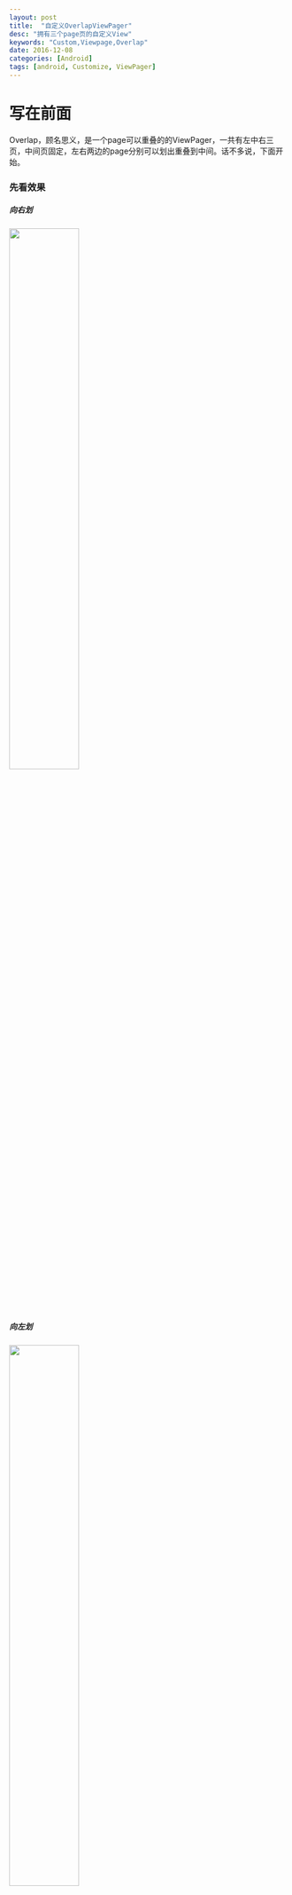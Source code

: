 ```yaml
---
layout: post
title:  "自定义OverlapViewPager"
desc: "拥有三个page页的自定义View"
keywords: "Custom,Viewpage,Overlap"
date: 2016-12-08
categories: [Android]
tags: [android, Customize, ViewPager]
---
```

# 写在前面
Overlap，顾名思义，是一个page可以重叠的的ViewPager，一共有左中右三页，中间页固定，左右两边的page分别可以划出重叠到中间。话不多说，下面开始。

### 先看效果

##### 向右划
<img src="/static/img/blog/overlapviewpager/right_slide.gif" width="50%" height="50%">

##### 向左划
<img src="/static/img/blog/overlapviewpager/left_slide.gif" width="50%" height="50%">

# 实现思路
自定义一个ViewGroup，往其中添加3个child；按照左中右的顺序，在onLayout中，设置好children的位置；在从左往右划动的时候，找到被drag的child，通过Scroller，根据手指的滑动距离，把对应的child移动相应的位置；有对滑动速度的检测，超过阈值就触发完全覆盖，以及对松手时滑动距离的阈值检测，判断是还原还是覆盖。见下图：

<img src="/static/img/blog/overlapviewpager/layout.png" width="50%" height="50%">


## 1.一些重要的常量
```java
    public static final int PAGE_LEFT = -1; //left page 标识
    
    public static final int PAGE_MIDDLE = 0;//middle page 标识
    
    public static final int PAGE_RIGHT = 1;//right page 标识
    
    private static final int PAGE_COUNT = 3;// page数量
    
    public static final int VIEW_INDEX_LEFT = 0;//left child 下标
    
    public static final int VIEW_INDEX_MIDDLE = 1;//middle child 下标
    
    public static final int VIEW_INDEX_RIGHT = 2;//middle child 下标
    
    private int downX = 0;
    
    private int mCurrentFront = PAGE_MIDDLE;//默认当前页为middle
    
    private int mCurrentMovedItemIndex = Integer.MIN_VALUE;
```

## 2.添加child

```java
public void addViews(View[] views) {
    removeAllViews();
    this.views = views;
    int seq[] = { 1, 0, 2 };
    for (int i : seq) {
        if (views[i] != null) {
            addView(views[i], new ViewGroup.LayoutParams(ViewGroup.LayoutParams.MATCH_PARENT,
                ViewGroup.LayoutParams.MATCH_PARENT));
        }
    }
}
```

对应在onLayout时注意顺序，代码如下：

```java
@Override
protected void onLayout(boolean changed, int l, int t, int r, int b) {
    int height = b - t;
    int width = r - l;
    //根据当前页不同，应该按照不同顺序layout
    if (mCurrentFront == PAGE_MIDDLE) {
        for (int i = 0; i < 3; ++i) {
            View viewItem = views[i];
            if (viewItem != null) {
                viewItem.layout(0 - width + i * width, 0, i * width, height);
            }
        }
    } else if (mCurrentFront == PAGE_LEFT) {
        for (int i = 0; i < PAGE_COUNT; i++) {
            View viewItem = views[i];
            if (viewItem != null) {
                if (i == VIEW_INDEX_MIDDLE) {
                    viewItem.layout(0, 0, width, height);
                } else if (i == VIEW_INDEX_RIGHT) {
                    viewItem.layout(width, 0, i * width, height);
                } else if (i == VIEW_INDEX_LEFT) {
                    viewItem.layout(0, 0, width, height);
                }
            }
        }
    } else if (mCurrentFront == PAGE_RIGHT) {
        for (int i = 0; i < PAGE_COUNT; i++) {
            View viewItem = views[i];
            if (viewItem != null) {
                if (i == VIEW_INDEX_MIDDLE) {
                    viewItem.layout(0, 0, width, height);
                } else if (i == VIEW_INDEX_RIGHT) {
                    viewItem.layout(0, 0, width, height);
                } else if (i == VIEW_INDEX_LEFT) {
                    viewItem.layout(0 - width, 0, 0, height);
                }
            }
        }
    }
}
```
    
## 	3.滑动
当前页是中间页时，在onTouchEvent中根据x轴移动数据判断滑动方向、滑动的child以及计算出offset，对应的view再进行移动。

```java
...
int deltaX = (int) event.getX() - downX;
int offset = (int) event.getX() - lastPointX;
lastPointX = (int) event.getX();
switch (mCurrentFront) {
    case PAGE_LEFT:
    ...
    case PAGE_MIDDLE:
        if (deltaX > 0) {
            mCurrentMovedItemIndex = VIEW_INDEX_LEFT;
        } else if (deltaX < 0) {
            mCurrentMovedItemIndex = VIEW_INDEX_RIGHT;
        } else {
            break;
        }
        dragLayout = getDragView(mCurrentMovedItemIndex);
        if (dragLayout != null) {
            if (mCurrentMovedItemIndex == VIEW_INDEX_LEFT) {
                if (dragLayout.getRight() >= 0 && dragLayout.getRight() <= getWidth()) {
                    dragLayout.offsetLeftAndRight(offset);
                    invalidate();
                }
            } else if (mCurrentMovedItemIndex == VIEW_INDEX_RIGHT) {
                if (dragLayout.getLeft() >= 0 && dragLayout.getLeft() <= getWidth()) {
                    dragLayout.offsetLeftAndRight(offset);
                    invalidate();
                }
            }
        }
        checkToResetLastMovedView(mCurrentMovedItemIndex);
        break;
    case PAGE_RIGHT:
        ...
}
```

写到这，主要的内容就完成了，可以对这个自定义的ViewPager中做很多拓展，在公司的一些功能开发中已用到，就不赘述了。

[代码地址](https://github.com/YannZhao/OverlapViewPager)

